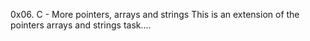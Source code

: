 0x06. C - More pointers, arrays and strings
This is an extension of the pointers arrays and strings task....
